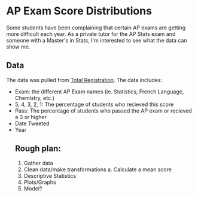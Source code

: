 # AP Exam Score Distributions
Some students have been complaining that certain AP exams are getting more difficult each year.   As a private tutor for the AP Stats exam and someone with a Master's in Stats, I'm interested to see what the data can show me. 


## Data

The data was pulled from [Total Registration](https://www.totalregistration.net/AP-Exam-Registration-Service/AP-Exam-Score-Distributions.php).
The data includes:

<ul style=“list-style-type: circle>
<li>Exam: the different AP Exam names (ie. Statistics, French Language, Chemistry, etc.)
<li>5, 4, 3, 2, 1:  The percentage of students who recieved this score
<li>Pass: The percentage of students who passed the AP exam or recieved a 3 or higher
<li>Date Tweeted
<li>Year
</ol>

## Rough plan:

1.  Gather data
2.  Clean data/make transformations
     a. Calculate a mean score 
3.  Descriptive Statistics
4.  Plots/Graphs
5.  Model?

